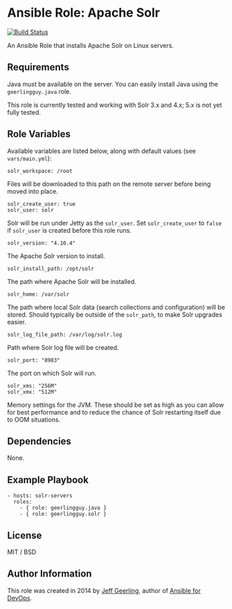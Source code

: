 # Ansible Role: Apache Solr

[![Build Status](https://travis-ci.org/tobijb/ansible-role-solr.svg)](https://travis-ci.org/tobijb/ansible-role-solr)

An Ansible Role that installs Apache Solr on Linux servers.

## Requirements

Java must be available on the server. You can easily install Java using the `geerlingguy.java` role.

This role is currently tested and working with Solr 3.x and 4.x; 5.x is not yet fully tested.

## Role Variables

Available variables are listed below, along with default values (see `vars/main.yml`):

    solr_workspace: /root

Files will be downloaded to this path on the remote server before being moved into place.

    solr_create_user: true
    solr_user: solr

Solr will be run under Jetty as the `solr_user`. Set `solr_create_user` to `false` if `solr_user` is created before this role runs.

    solr_version: "4.10.4"

The Apache Solr version to install.

    solr_install_path: /opt/solr

The path where Apache Solr will be installed.

    solr_home: /var/solr

The path where local Solr data (search collections and configuration) will be stored. Should typically be outside of the `solr_path`, to make Solr upgrades easier.

    solr_log_file_path: /var/log/solr.log

Path where Solr log file will be created.

    solr_port: "8983"

The port on which Solr will run.

    solr_xms: "256M"
    solr_xmx: "512M"

Memory settings for the JVM. These should be set as high as you can allow for best performance and to reduce the chance of Solr restarting itself due to OOM situations.

## Dependencies

None.

## Example Playbook

    - hosts: solr-servers
      roles:
        - { role: geerlingguy.java }
        - { role: geerlingguy.solr }

## License

MIT / BSD

## Author Information

This role was created in 2014 by [Jeff Geerling](http://jeffgeerling.com/), author of [Ansible for DevOps](http://ansiblefordevops.com/).
